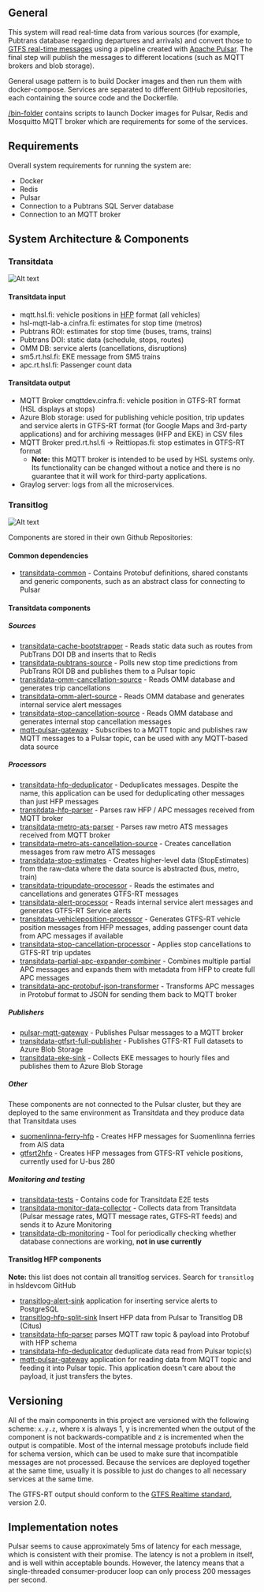 ## General

This system will read real-time data from various sources (for example, Pubtrans database regarding departures and arrivals)
and convert those to [GTFS real-time messages](https://developers.google.com/transit/gtfs-realtime/gtfs-realtime-proto) using a pipeline created with [Apache Pulsar](https://pulsar.apache.org/). The final step will publish the messages to different locations (such as MQTT brokers and blob storage).

General usage pattern is to build Docker images and then run them with docker-compose.
Services are separated to different GitHub repositories, each containing the source code and the Dockerfile.

[/bin-folder](/bin) contains scripts to launch Docker images for Pulsar, Redis and Mosquitto MQTT broker which are requirements for some of the services.

## Requirements

Overall system requirements for running the system are:

- Docker
- Redis
- Pulsar
- Connection to a Pubtrans SQL Server database
- Connection to an MQTT broker

## System Architecture & Components

### Transitdata

![Alt text](transitdata_data_flow_drawio.png?raw=true "Transitdata System Architecture")

#### Transitdata input
- mqtt.hsl.fi: vehicle positions in [HFP](https://digitransit.fi/en/developers/apis/4-realtime-api/vehicle-positions/) format (all vehicles)
- hsl-mqtt-lab-a.cinfra.fi: estimates for stop time (metros)
- Pubtrans ROI: estimates for stop time (buses, trams, trains)
- Pubtrans DOI: static data (schedule, stops, routes)
- OMM DB: service alerts (cancellations, disruptions)
- sm5.rt.hsl.fi: EKE message from SM5 trains
- apc.rt.hsl.fi: Passenger count data

#### Transitdata output

- MQTT Broker cmqttdev.cinfra.fi: vehicle position in GTFS-RT format (HSL displays at stops)
- Azure Blob storage: used for publishing vehicle position, trip updates and service alerts in GTFS-RT format (for Google Maps and 3rd-party applications) and for archiving messages (HFP and EKE) in CSV files
- MQTT Broker pred.rt.hsl.fi -> Reittiopas.fi: stop estimates in GTFS-RT format
  - **Note:** this MQTT broker is intended to be used by HSL systems only. Its functionality can be changed without a notice and there is no guarantee that it will work for third-party applications.
- Graylog server: logs from all the microservices.

### Transitlog

![Alt text](transitlog_hfp_data_flow_drawio.png?raw=true "Transitlog System Architecture")

Components are stored in their own Github Repositories:

#### Common dependencies

- [transitdata-common](https://github.com/HSLdevcom/transitdata-common) - Contains Protobuf definitions, shared constants and generic components, such as an abstract class for connecting to Pulsar

#### Transitdata components

##### Sources

- [transitdata-cache-bootstrapper](https://github.com/HSLdevcom/transitdata-cache-bootstrapper) - Reads static data such as routes from PubTrans DOI DB and inserts that to Redis
- [transitdata-pubtrans-source](https://github.com/HSLdevcom/transitdata-pubtrans-source) - Polls new stop time predictions from PubTrans ROI DB and publishes them to a Pulsar topic
- [transitdata-omm-cancellation-source](https://github.com/HSLdevcom/transitdata-omm-cancellation-source) - Reads OMM database and generates trip cancellations
- [transitdata-omm-alert-source](https://github.com/HSLdevcom/transitdata-omm-alert-source) - Reads OMM database and generates internal service alert messages
- [transitdata-stop-cancellation-source](https://github.com/HSLdevcom/transitdata-stop-cancellation-source)  - Reads OMM database and generates internal stop cancellation messages
- [mqtt-pulsar-gateway](https://github.com/HSLdevcom/mqtt-pulsar-gateway) - Subscribes to a MQTT topic and publishes raw MQTT messages to a Pulsar topic, can be used with any MQTT-based data source

##### Processors

- [transitdata-hfp-deduplicator](https://github.com/HSLdevcom/transitdata-hfp-deduplicator) - Deduplicates messages. Despite the name, this application can be used for deduplicating other messages than just HFP messages
- [transitdata-hfp-parser](https://github.com/HSLdevcom/transitdata-hfp-parser) - Parses raw HFP / APC messages received from MQTT broker
- [transitdata-metro-ats-parser](https://github.com/HSLdevcom/transitdata-metro-ats-parser) - Parses raw metro ATS messages received from MQTT broker
- [transitdata-metro-ats-cancellation-source](https://github.com/HSLdevcom/transitdata-metro-ats-cancellation-source) - Creates cancellation messages from raw metro ATS messages
- [transitdata-stop-estimates](https://github.com/HSLdevcom/transitdata-stop-estimates) - Creates higher-level data (StopEstimates) from the raw-data where the data source is abstracted (bus, metro, train)
- [transitdata-tripupdate-processor](https://github.com/HSLdevcom/transitdata-tripupdate-processor) - Reads the estimates and cancellations and generates GTFS-RT messages
- [transitdata-alert-processor](https://github.com/HSLdevcom/transitdata-alert-processor) - Reads internal service alert messages and generates GTFS-RT Service alerts
- [transitdata-vehicleposition-processor](https://github.com/HSLdevcom/transitdata-vehicleposition-processor) - Generates GTFS-RT vehicle position messages from HFP messages, adding passenger count data from APC messages if available
- [transitdata-stop-cancellation-processor](https://github.com/HSLdevcom/transitdata-stop-cancellation-processor) - Applies stop cancellations to GTFS-RT trip updates
- [transitdata-partial-apc-expander-combiner](https://github.com/HSLdevcom/transitdata-partial-apc-expander-combiner) - Combines multiple partial APC messages and expands them with metadata from HFP to create full APC messages
- [transitdata-apc-protobuf-json-transformer](https://github.com/HSLdevcom/transitdata-apc-protobuf-json-transformer) - Transforms APC messages in Protobuf format to JSON for sending them back to MQTT broker

##### Publishers

- [pulsar-mqtt-gateway](https://github.com/HSLdevcom/pulsar-mqtt-gateway) - Publishes Pulsar messages to a MQTT broker
- [transitdata-gtfsrt-full-publisher](https://github.com/HSLdevcom/transitdata-gtfsrt-full-publisher) - Publishes GTFS-RT Full datasets to Azure Blob Storage
- [transitdata-eke-sink](https://github.com/HSLdevcom/transitdata-eke-sink) - Collects EKE messages to hourly files and publishes them to Azure Blob Storage

##### Other

These components are not connected to the Pulsar cluster, but they are deployed to the same environment as Transitdata and they produce data that Transitdata uses

- [suomenlinna-ferry-hfp](https://github.com/HSLdevcom/suomenlinna-ferry-hfp) - Creates HFP messages for Suomenlinna ferries from AIS data
- [gtfsrt2hfp](https://github.com/HSLdevcom/gtfsrt2hfp) - Creates HFP messages from GTFS-RT vehicle positions, currently used for U-bus 280

##### Monitoring and testing

- [transitdata-tests](https://github.com/HSLdevcom/transitdata-tests) - Contains code for Transitdata E2E tests
- [transitdata-monitor-data-collector](https://github.com/HSLdevcom/transitdata-monitor-data-collector) - Collects data from Transitdata (Pulsar message rates, MQTT message rates, GTFS-RT feeds) and sends it to Azure Monitoring
- [transitdata-db-monitoring](https://github.com/HSLdevcom/transitdata-db-monitoring) - Tool for periodically checking whether database connections are working, **not in use currently**

#### Transitlog HFP components

**Note:** this list does not contain all transitlog services. Search for `transitlog` in hsldevcom GitHub

- [transitlog-alert-sink](https://github.com/HSLdevcom/transitlog-alert-sink) application for inserting service alerts to PostgreSQL
- [transitlog-hfp-split-sink](https://github.com/HSLdevcom/transitlog-hfp-split-sink) Insert HFP data from Pulsar to Transitlog DB (Citus)
- [transitdata-hfp-parser](https://github.com/HSLdevcom/transitdata-hfp-parser) parses MQTT raw topic & payload into Protobuf with HFP schema
- [transitdata-hfp-deduplicator](https://github.com/HSLdevcom/transitdata-hfp-deduplicator) deduplicate data read from Pulsar topic(s)
- [mqtt-pulsar-gateway](https://github.com/HSLdevcom/mqtt-pulsar-gateway) application for reading data from MQTT topic and feeding it into Pulsar topic. This application doesn't care about the payload, it just transfers the bytes.

## Versioning

All of the main components in this project are versioned with the following scheme: `x.y.z`, where x is always 1, y is incremented when the output of the component is not backwards-compatible and z is incremented when the output is compatible. Most of the internal message protobufs include field for schema version, which can be used to make sure that incompatible messages are not processed. Because the services are deployed together at the same time, usually it is possible to just do changes to all necessary services at the same time.

The GTFS-RT output should conform to the [GTFS Realtime standard](https://developers.google.com/transit/gtfs-realtime), version 2.0.

## Implementation notes

Pulsar seems to cause approximately 5ms of latency for each message, which is consistent with their promise. The latency is not a problem in itself, and is well within acceptable bounds. However, the latency means that a single-threaded consumer-producer loop can only process 200 messages per second.
